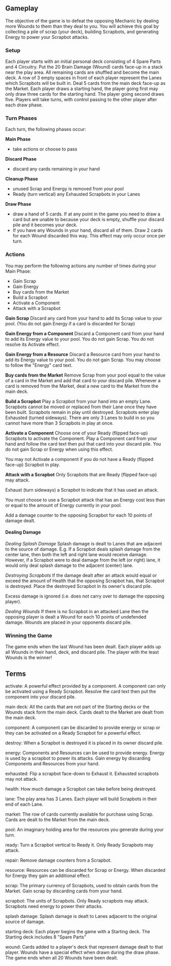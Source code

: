 ## Gameplay

The objective of the game is to defeat the opposing Mechanic by dealing more Wounds to them than they deal to you. You will achieve this goal by collecting a pile of scrap (your deck), building Scrapbots, and generating Energy to power your Scrapbot attacks. 

### Setup

Each player starts with an initial personal deck consisting of 4 Spare Parts and 4 Circuitry. Put the 20 Brain Damage (Wound) cards face-up in a stack near the play area. All remaining cards are shuffled and become the main deck. A row of 3 empty spaces in front of each player represent the Lanes which Scrapbots will be built in. Deal 5 cards from the main deck face-up as the Market. Each player draws a starting hand, the player going first may only draw three cards for the starting hand. The player going second draws five. Players will take turns, with control passing to the other player after each draw phase.

### Turn Phases

Each turn, the following phases occur:

**Main Phase**

- take actions or choose to pass

**Discard Phase**

- discard any cards remaining in your hand

**Cleanup Phase**

- unused Scrap and Energy is removed from your pool
- Ready (turn vertical) any Exhausted Scrapbots in your Lanes

**Draw Phase**

- draw a hand of 5 cards. If at any point in the game you need to draw a card but are unable to because your deck is empty, shuffle your discard pile and it becomes your deck.
- If you have any Wounds in your hand, discard all of them. Draw 2 cards for each Wound discarded this way. This effect may only occur once per turn.

### Actions

You may perform the following actions any number of times during your Main Phase:

- Gain Scrap
- Gain Energy
- Buy cards from the Market
- Build a Scrapbot
- Activate a Component
- Attack with a Scrapbot

**Gain Scrap**
Discard any card from your hand to add its Scrap value to your pool. (You do not gain Energy if a card is discarded for Scrap)

**Gain Energy from a Component**
Discard a Component card from your hand to add its Energy value to your pool. You do not gain Scrap. You do not resolve its Activate effect.

**Gain Energy from a Resource**
Discard a Resource card from your hand to add its Energy value to your pool. You do not gain Scrap. You may choose to follow the "Energy" card text.

**Buy cards from the Market**
Remove Scrap from your pool equal to the value of a card in the Market and add that card to your discard pile. Whenever a card is removed from the Market, deal a new card to the Market from the main deck.

**Build a Scrapbot**
Play a Scrapbot from your hand into an empty Lane. Scrapbots cannot be moved or replaced from their Lane once they have been built. Scrapbots remain in play until destroyed. Scrapbots enter play Exhausted (turned sideways). There are only 3 Lanes to build in so you cannot have more than 3 Scrapbots in play at once.

**Activate a Component**
Choose one of your Ready (flipped face-up) Scrapbots to activate the Component. Play a Component card from your hand and follow the card text then put that card into your discard pile. You do not gain Scrap or Energy when using this effect.

You may not Activate a component if you do not have a Ready (flipped face-up) Scrapbot in play.

**Attack with a Scrapbot**
Only Scrapbots that are Ready (flipped face-up) may attack.

Exhaust (turn sideways) a Scrapbot to indicate that it has used an attack.

You must choose to use a Scrapbot attack that has an Energy cost less than or equal to the amount of Energy currently in your pool.

Add a damage counter to the opposing Scrapbot for each 10 points of damage dealt.

#### Dealing Damage

*Dealing Splash Damage*
Splash damage is dealt to Lanes that are adjacent to the source of damage. E.g. If a Scrapbot deals splash damage from the center lane, then both the left and right lane would receive damage. However, if a Scrapbot were to deal damage from the left (or right) lane, it would only deal splash damage to the adjacent (center) lane.

*Destroying Scrapbots*
If the damage dealt after an attack would equal or exceed the amount of Health that the opposing Scrapbot has, that Scrapbot is destroyed. Place the destroyed Scrapbot in its owner's discard pile.

Excess damage is ignored (i.e. does not carry over to damage the opposing player).

*Dealing Wounds*
If there is no Scrapbot in an attacked Lane then the opposing player is dealt a Wound for each 10 points of undefended damage. Wounds are placed in your opponents discard pile.


### Winning the Game

The game ends when the last Wound has been dealt. Each player adds up all Wounds in their hand, deck, and discard pile. The player with the least Wounds is the winner!

## Terms

activate: A powerful effect provided by a component. A component can only be activated using a Ready Scrapbot. Resolve the card text then put the component into your discard pile.

main deck: All the cards that are not part of the Starting decks or the Wounds stack form the main deck. Cards dealt to the Market are dealt from the main deck.

component: A component can be discarded to provide energy or scrap or they can be activated on a Ready Scrapbot for a powerful effect.

destroy: When a Scrapbot is destroyed it is placed in its owner discard pile.

energy: Components and Resources can be used to provide energy. Energy is used by a scrapbot to power its attacks. Gain energy by discarding Components and Resources from your hand.

exhausted: Flip a scrapbot face-down to Exhaust it. Exhausted scrapbots may not attack.

health: How much damage a Scrapbot can take before being destroyed.

lane: The play area has 3 Lanes. Each player will build Scrapbots in their end of each Lane.

market: The row of cards currently available for purchase using Scrap. Cards are dealt to the Market from the main deck.

pool: An imaginary holding area for the resources you generate during your turn.

ready: Turn a Scrapbot vertical to Ready it. Only Ready Scrapbots may attack.

repair: Remove damage counters from a Scrapbot.

resource: Resources can be discarded for Scrap or Energy. When discarded for Energy they gain an additional effect.

scrap: The primary currency of Scrapbots, used to obtain cards from the Market. Gain scrap by discarding cards from your hand.

scrapbot: The units of Scrapbots. Only Ready scrapbots may attack. Scrapbots need energy to power their attacks.

splash damage: Splash damage is dealt to Lanes adjacent to the original source of damage.

starting deck: Each player begins the game with a Starting deck. The Starting deck includes 8 "Spare Parts"

wound: Cards added to a player's deck that represent damage dealt to that player. Wounds have a special effect when drawn during the draw phase. The game ends when all 20 Wounds have been dealt.